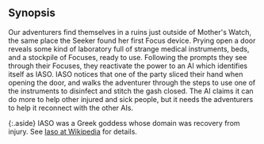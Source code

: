 ## Synopsis

Our adventurers find themselves in a ruins just outside of Mother's Watch, the same place the Seeker found her first Focus device.
Prying open a door reveals some kind of laboratory full of strange medical instruments, beds, and a stockpile of Focuses, ready to use.
Following the prompts they see through their Focuses, they reactivate the power to an AI which identifies itself as IASO.
IASO notices that one of the party sliced their hand when opening the door, and walks the adventurer through the steps to use one of the instruments to disinfect and stitch the gash closed.
The AI claims it can do more to help other injured and sick people, but it needs the adventurers to help it reconnect with the other AIs.

{:.aside}
IASO was a Greek goddess whose domain was recovery from injury.
See [Iaso at Wikipedia](https://en.wikipedia.org/wiki/Iaso) for details.
